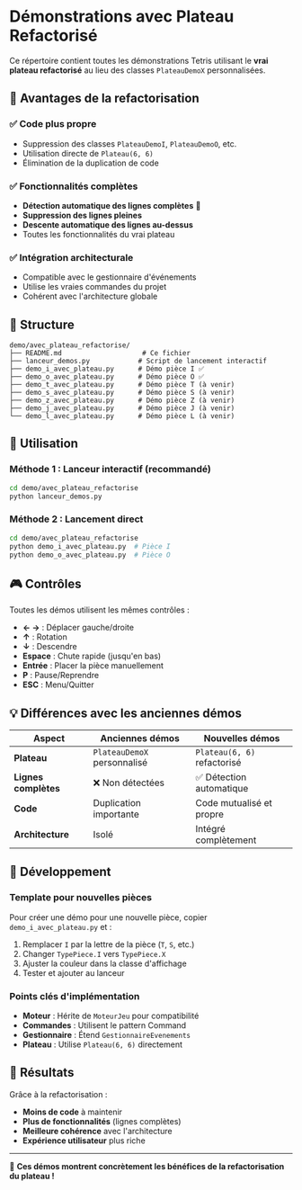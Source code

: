 # Démonstrations avec Plateau Refactorisé

Ce répertoire contient toutes les démonstrations Tetris utilisant le **vrai plateau refactorisé** au lieu des classes `PlateauDemoX` personnalisées.

## 🎯 Avantages de la refactorisation

### ✅ **Code plus propre**
- Suppression des classes `PlateauDemoI`, `PlateauDemoO`, etc.
- Utilisation directe de `Plateau(6, 6)` 
- Élimination de la duplication de code

### ✅ **Fonctionnalités complètes**
- **Détection automatique des lignes complètes** 🎉
- **Suppression des lignes pleines**
- **Descente automatique des lignes au-dessus**
- Toutes les fonctionnalités du vrai plateau

### ✅ **Intégration architecturale**
- Compatible avec le gestionnaire d'événements
- Utilise les vraies commandes du projet
- Cohérent avec l'architecture globale

## 📁 Structure

```
demo/avec_plateau_refactorise/
├── README.md                    # Ce fichier
├── lanceur_demos.py            # Script de lancement interactif
├── demo_i_avec_plateau.py      # Démo pièce I ✅
├── demo_o_avec_plateau.py      # Démo pièce O ✅  
├── demo_t_avec_plateau.py      # Démo pièce T (à venir)
├── demo_s_avec_plateau.py      # Démo pièce S (à venir)
├── demo_z_avec_plateau.py      # Démo pièce Z (à venir)
├── demo_j_avec_plateau.py      # Démo pièce J (à venir)
└── demo_l_avec_plateau.py      # Démo pièce L (à venir)
```

## 🚀 Utilisation

### Méthode 1 : Lanceur interactif (recommandé)
```bash
cd demo/avec_plateau_refactorise
python lanceur_demos.py
```

### Méthode 2 : Lancement direct
```bash
cd demo/avec_plateau_refactorise
python demo_i_avec_plateau.py  # Pièce I
python demo_o_avec_plateau.py  # Pièce O
```

## 🎮 Contrôles

Toutes les démos utilisent les mêmes contrôles :

- **← →** : Déplacer gauche/droite
- **↑** : Rotation
- **↓** : Descendre
- **Espace** : Chute rapide (jusqu'en bas)
- **Entrée** : Placer la pièce manuellement
- **P** : Pause/Reprendre
- **ESC** : Menu/Quitter

## 💡 Différences avec les anciennes démos

| Aspect | Anciennes démos | Nouvelles démos |  
|--------|----------------|-----------------|
| **Plateau** | `PlateauDemoX` personnalisé | `Plateau(6, 6)` refactorisé |
| **Lignes complètes** | ❌ Non détectées | ✅ Détection automatique |
| **Code** | Duplication importante | Code mutualisé et propre |
| **Architecture** | Isolé | Intégré complètement |

## 🔧 Développement

### Template pour nouvelles pièces

Pour créer une démo pour une nouvelle pièce, copier `demo_i_avec_plateau.py` et :

1. Remplacer `I` par la lettre de la pièce (`T`, `S`, etc.)
2. Changer `TypePiece.I` vers `TypePiece.X`
3. Ajuster la couleur dans la classe d'affichage
4. Tester et ajouter au lanceur

### Points clés d'implémentation

- **Moteur** : Hérite de `MoteurJeu` pour compatibilité
- **Commandes** : Utilisent le pattern Command
- **Gestionnaire** : Étend `GestionnaireEvenements`
- **Plateau** : Utilise `Plateau(6, 6)` directement

## 🎉 Résultats

Grâce à la refactorisation :
- **Moins de code** à maintenir
- **Plus de fonctionnalités** (lignes complètes)
- **Meilleure cohérence** avec l'architecture
- **Expérience utilisateur** plus riche

---

🎯 **Ces démos montrent concrètement les bénéfices de la refactorisation du plateau !**
